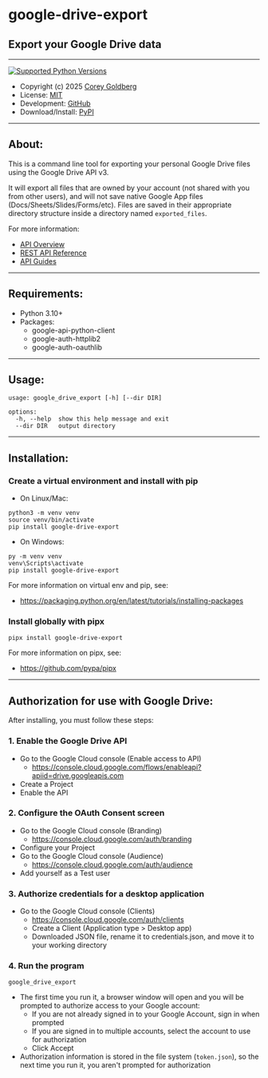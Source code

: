 # google-drive-export

## Export your Google Drive data

----

[![Supported Python Versions](https://img.shields.io/pypi/pyversions/google-drive-export)](https://pypi.org/project/google-drive-export)

- Copyright (c) 2025 [Corey Goldberg][github-home]
- License: [MIT][mit-license]
- Development: [GitHub][github-repo]
- Download/Install: [PyPI][pypi]

[github-home]: https://github.com/cgoldberg
[mit-license]: https://raw.githubusercontent.com/cgoldberg/google-drive-export/refs/heads/master/LICENSE
[github-repo]: https://github.com/cgoldberg/google-drive-export
[pypi]: https://pypi.org/project/google-drive-export

----

## About:

This is a command line tool for exporting your personal Google Drive files using the Google Drive API v3.

It will export all files that are owned by your account (not shared with you from other users), and
will not save native Google App files (Docs/Sheets/Slides/Forms/etc). Files are saved in their appropriate
directory structure inside a directory named `exported_files`.

For more information:
- [API Overview][api-overview]
- [REST API Reference][api-reference]
- [API Guides][api-guides]

[api-overview]: https://developers.google.com/workspace/drive/api
[api-reference]: https://developers.google.com/workspace/drive/api/reference/rest/v3
[api-guides]: https://developers.google.com/workspace/drive/api/guides/about-files

----

## Requirements:

- Python 3.10+
- Packages:
  - google-api-python-client
  - google-auth-httplib2
  - google-auth-oauthlib

----

## Usage:

```
usage: google_drive_export [-h] [--dir DIR]

options:
  -h, --help  show this help message and exit
  --dir DIR   output directory
```

----

## Installation:

### Create a virtual environment and install with pip

- On Linux/Mac:

```
python3 -m venv venv
source venv/bin/activate
pip install google-drive-export
```

- On Windows:

```
py -m venv venv
venv\Scripts\activate
pip install google-drive-export
```

For more information on virtual env and pip, see:
- https://packaging.python.org/en/latest/tutorials/installing-packages

### Install globally with pipx

```
pipx install google-drive-export
```

For more information on pipx, see:
- https://github.com/pypa/pipx

----

## Authorization for use with Google Drive:

After installing, you must follow these steps:

### 1. Enable the Google Drive API

- Go to the Google Cloud console (Enable access to API)
  - https://console.cloud.google.com/flows/enableapi?apiid=drive.googleapis.com
- Create a Project
- Enable the API

### 2. Configure the OAuth Consent screen

- Go to the Google Cloud console (Branding)
  - https://console.cloud.google.com/auth/branding
- Configure your Project
- Go to the Google Cloud console (Audience)
  - https://console.cloud.google.com/auth/audience
- Add yourself as a Test user

### 3. Authorize credentials for a desktop application

- Go to the Google Cloud console (Clients)
  - https://console.cloud.google.com/auth/clients
  - Create a Client (Application type > Desktop app)
  - Downloaded JSON file, rename it to credentials.json, and move it to your working directory

### 4. Run the program

```
google_drive_export
```

- The first time you run it, a browser window will open and you will be prompted to authorize access to your Google account:
  - If you are not already signed in to your Google Account, sign in when prompted
  - If you are signed in to multiple accounts, select the account to use for authorization
  - Click Accept
- Authorization information is stored in the file system (`token.json`), so the next time you run it, you aren't prompted for authorization
